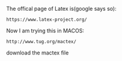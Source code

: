 The offical page of Latex is(google says so):
```
https://www.latex-project.org/
```

Now I am trying this in MACOS:
```
http://www.tug.org/mactex/
```

download the mactex file






